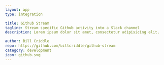 ```yaml
---
layout: app
type: integration

title: Github Stream
tagline: Stream specific Github activity into a Slack channel
description: Lorem ipsum dolor sit amet, consectetur adipisicing elit. Corporis laboriosam nam ab alias itaque, accusantium velit pariatur quas rem soluta dolorem necessitatibus dolor mollitia, sunt vero. Nihil nam ratione sed?

author: Bill Criddle
repo: https://github.com/billcriddle/github-stream
category: development
icon: github.svg
---
```

